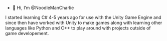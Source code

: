 - 👋 Hi, I’m @NoodleManCharlie

I started learning C# 4-5 years ago for use with the Unity Game Engine and since then have worked with Unity to make games along with learning other languages like Python and C++ to play around with projects outside of game developement.

<!---
NoodleManCharlie/NoodleManCharlie is a ✨ special ✨ repository because its `README.md` (this file) appears on your GitHub profile.
You can click the Preview link to take a look at your changes.
--->

